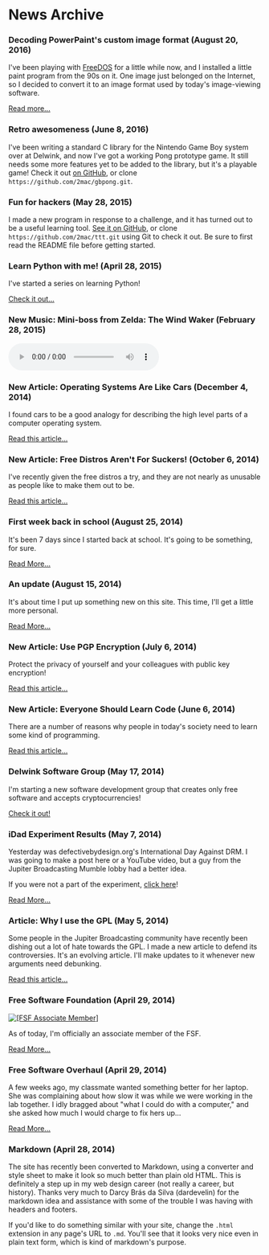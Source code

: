 <title>Old News - That GNU+Linux Guy</title>

News Archive
============

### Decoding PowerPaint's custom image format (August 20, 2016)

I've been playing with [FreeDOS](http://www.freedos.org) for a little while
now, and I installed a little paint program from the 90s on it. One image just
belonged on the Internet, so I decided to convert it to an image format used by
today's image-viewing software.

[Read more...](/stories/decoding-ymg.html)

### Retro awesomeness (June 8, 2016)

I've been writing a standard C library for the Nintendo Game Boy system over at
Delwink, and now I've got a working Pong prototype game. It still needs some
more features yet to be added to the library, but it's a playable game! Check
it out [on GitHub](https://github.com/2mac/gbpong), or clone
`https://github.com/2mac/gbpong.git`.

### Fun for hackers (May 28, 2015)

I made a new program in response to a challenge, and it has turned out to be a
useful learning tool. [See it on GitHub](https://github.com/2mac/ttt), or clone
`https://github.com/2mac/ttt.git` using Git to check it out. Be sure to first
read the README file before getting started.

### Learn Python with me! (April 28, 2015)

I've started a series on learning Python!

[Check it out...](/learn-python)

### New Music: Mini-boss from Zelda: The Wind Waker (February 28, 2015)

<audio src="/res/music/wwminiboss.ogg" controls></audio>

### New Article: Operating Systems Are Like Cars (December 4, 2014)

I found cars to be a good analogy for describing the high level parts of a
computer operating system.

[Read this article...](/articles/like-cars.html)

### New Article: Free Distros Aren't For Suckers! (October 6, 2014)

I've recently given the free distros a try, and they are not nearly as unusable
as people like to make them out to be.

[Read this article...](/articles/free-distros.html)

### First week back in school (August 25, 2014)

It's been 7 days since I started back at school. It's going to be something, for
sure.

[Read More...](/stories/2014-fall-bts.html)

### An update (August 15, 2014)

It's about time I put up something new on this site. This time, I'll get a 
little more personal.

[Read More...](/stories/update1408.html)

### New Article: Use PGP Encryption (July 6, 2014)

Protect the privacy of yourself and your colleagues with public key encryption!

[Read this article...](/articles/pgp.html)

### New Article: Everyone Should Learn Code (June 6, 2014)

There are a number of reasons why people in today's society need to learn some
kind of programming.

[Read this article...](/articles/everyone-should-code.html)

### Delwink Software Group (May 17, 2014)

I'm starting a new software development group that creates only free software
and accepts cryptocurrencies!

[Check it out!](http://delwink.com)

### iDad Experiment Results (May 7, 2014)

Yesterday was defectivebydesign.org's International Day Against DRM. I was going
to make a post here or a YouTube video, but a guy from the Jupiter Broadcasting
Mumble lobby had a better idea.

If you were not a part of the experiment, [click here](/events/idad.html)!

[Read More...](/stories/idad2014.html)

### Article: Why I use the GPL (May 5, 2014)

Some people in the Jupiter Broadcasting community have recently been dishing out
a lot of hate towards the GPL. I made a new article to defend its controversies.
It's an evolving article. I'll make updates to it whenever new arguments need
debunking.

[Read this article...](/articles/gpl.html)

### Free Software Foundation (April 29, 2014)

<a href="http://www.fsf.org/register_form?referrer=12889"><img src="http://static.fsf.org/nosvn/associate/fsf-12889.png" alt="[FSF Associate Member]" /></a>

As of today, I'm officially an associate member of the FSF.

[Read More...](/stories/fsf.html)

### Free Software Overhaul (April 29, 2014)

A few weeks ago, my classmate wanted something better for her laptop. She was
complaining about how slow it was while we were working in the lab together. I
idly bragged about "what I could do with a computer," and she asked how much I
would charge to fix hers up...

[Read More...](/stories/julie.html)

### Markdown (April 28, 2014)

The site has recently been converted to Markdown, using a converter and style
sheet to make it look so much better than plain old HTML. This is definitely a
step up in my web design career (not really a career, but history). Thanks very
much to Darcy Br&aacute;s da Silva (dardevelin) for the markdown idea and
assistance with some of the trouble I was having with headers and footers.

If you'd like to do something similar with your site, change the `.html`
extension in any page's URL to `.md`. You'll see that it looks very nice even
in plain text form, which is kind of markdown's purpose.
